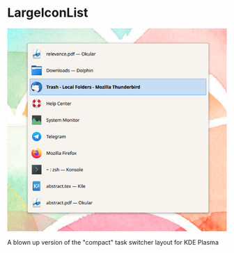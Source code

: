 # LargeIconList

![alt text](https://github.com/nortexoid/LargeIconList/blob/master/Screenshot.png)

A blown up version of the "compact" task switcher layout for KDE Plasma
